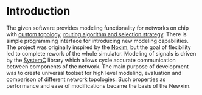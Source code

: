 # Introduction
The given software provides modeling functionality for 
networks on chip with [custom topology](/user_manual/topology_parameters.md), 
[routing algorithm and selection strategy](/user_manual/algorithms_configuration.md). 
There is simple programming interface for introducing new modeling capabilities. 
The project was originally inspired by the [Noxim](https://github.com/davidepatti/noxim), 
but the goal of flexibility led to complete rework of the whole simulator. 
Modeling of signals is driven by the [SystemC](https://www.accellera.org/downloads/standards/systemc) library 
which allows cycle accurate communication between components of the network. 
The main purpose of development was to create universal toolset for high level modeling, 
evaluation and comparison of different network topologies. 
Such properties as performance and ease of modifications became the basis of the Newxim.
